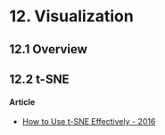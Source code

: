 # 12. Visualization

## 12.1 Overview



## 12.2 t-SNE

#### Article

- [How to Use t-SNE Effectively - 2016](https://distill.pub/2016/misread-tsne/)